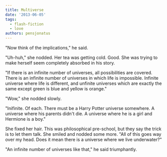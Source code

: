 ```yaml
---
title: Multiverse
date: '2013-06-05'
tags:
  - flash-fiction
  - love
authors: pensjonatus
---
```


"Now think of the implications," he said.

"Uh-huh," she nodded. Her tea was getting cold. Good. She was trying to make
herself seem completely absorbed in his story.

<!-- truncate -->

"If there is an infinite number of universes, all possibilities are covered.
There is an infinite number of universes in which life is impossible. Infinite
universe where life is different, and unfinite universes which are exactly the
same except green is blue and yellow is orange."

"Wow," she nodded slowly.

"Inifinite. Of each. There must be a Harry Potter universe somewhere. A universe
where his parents didn't die. A universe where he is a girl and Hermione is a
boy."

She fixed her hair. This was philosophical pre-school, but they say the trick is
to let them talk. She smiled and nodded some more. "All of this goes way over my
head. Does it mean there is a universe where we live underwater?"

"An infinite number of universes like that," he said triumphantly.

